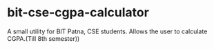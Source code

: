 # bit-cse-cgpa-calculator
A small utility for BIT Patna, CSE students. Allows the user to calculate CGPA.(Till 8th semester))
